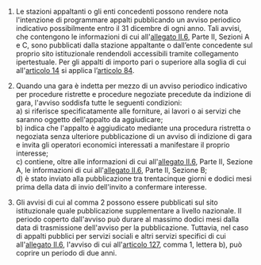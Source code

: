 1. Le stazioni appaltanti o gli enti concedenti possono rendere nota l'intenzione di programmare appalti pubblicando un avviso periodico indicativo possibilmente entro il 31 dicembre di ogni anno. Tali avvisi, che contengono le informazioni di cui all'[allegato II.6](/section/attachment-2-6/1), Parte II, Sezioni A e C, sono pubblicati dalla stazione appaltante o dall’ente concedente sul proprio sito istituzionale rendendoli accessibili tramite collegamento ipertestuale. Per gli appalti di importo pari o superiore alla soglia di cui all'[articolo 14](/articolo-14/2) si applica l’[articolo 84](/articolo-84/2).

2. Quando una gara è indetta per mezzo di un avviso periodico indicativo per procedure ristrette e procedure negoziate precedute da indizione di gara, l'avviso soddisfa tutte le seguenti condizioni: <br>a) si riferisce specificatamente alle forniture, ai lavori o ai servizi che saranno oggetto dell'appalto da aggiudicare; <br>b) indica che l'appalto è aggiudicato mediante una procedura ristretta o negoziata senza ulteriore pubblicazione di un avviso di indizione di gara e invita gli operatori economici interessati a manifestare il proprio interesse; <br>c) contiene, oltre alle informazioni di cui all'[allegato II.6](/section/attachment-2-6/1), Parte II, Sezione A, le informazioni di cui all'[allegato II.6](/section/attachment-2-6/1), Parte II, Sezione B; <br>d) è stato inviato alla pubblicazione tra trentacinque giorni e dodici mesi prima della data di invio dell'invito a confermare interesse.

3. Gli avvisi di cui al comma 2 possono essere pubblicati sul sito istituzionale quale pubblicazione supplementare a livello nazionale. Il periodo coperto dall'avviso può durare al massimo dodici mesi dalla data di trasmissione dell'avviso per la pubblicazione. Tuttavia, nel caso di appalti pubblici per servizi sociali e altri servizi specifici di cui all'[allegato II.6](/section/attachment-2-6/1), l'avviso di cui all'[articolo 127](/articolo-127/1), comma 1, lettera b), può coprire un periodo di due anni.
